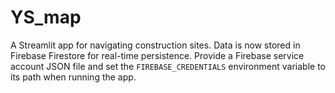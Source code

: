 # YS_map

A Streamlit app for navigating construction sites. Data is now stored in Firebase Firestore for real-time persistence. Provide a Firebase service account JSON file and set the `FIREBASE_CREDENTIALS` environment variable to its path when running the app.

